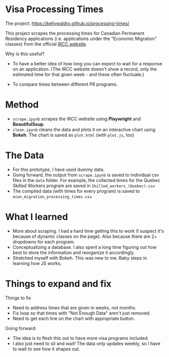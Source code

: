 # Visa Processing Times

The project: https://kellywaldro.github.io/processing-times/

This project scrapes the processing times for Canadian Permanent Residency applications (i.e. applications under the "Economic Migration" classes) from the official [IRCC website](https://www.canada.ca/en/immigration-refugees-citizenship/services/application/check-processing-times.html).

Why is this useful? 

- To have a better idea of how long you can expect to wait for a response on an application. (The IRCC website doesn't show a record, only the estimated time for that given week - and these often fluctuate.)

- To compare times between different PR programs.

# Method 

- `scrape.ipynb` scrapes the IRCC website using **Playwright** and **BeautifulSoup**. 
- `clean.ipynb` cleans the data and plots it on an interactive chart using **Bokeh**. The chart is saved as `plot.html` (with `plot.js`, too)

# The Data 

- For this prototype, I have used dummy data. 
- Going forward, the output from `scrape.ipynb` is saved to individual csv files in the `data` folder. 
    For example, the collected times for the Quebec Skilled Workers program are saved in `Skilled_workers_(Quebec).csv`
- The compiled data (with times for every program) is saved to `econ_migration_processing_times.csv`

# What I learned 

- More about scraping. I had a hard time getting this to work (I suspect it's because of dynamic classes on the page). Also because there are 2+ dropdowns for each program. 
- Conceptualizing a database. I also spent a long time figuring out how best to store the information and reorganize it accordingly. 
- Stretched myself with Bokeh. This was new to me. Baby steps in learning how JS works. 

# Things to expand and fix

Things to fix 

- Need to address times that are given in weeks, not months. 
- Fix loop so that times with "Not Enough Data" aren't just removed.
- Need to get each line on the chart with appropriate button. 

Going forward: 

- The idea is to flesh this out to have more visa programs included. 
- I also just need to sit and wait! The data only updates weekly, so I have to wait to see how it shapes out. 



